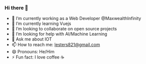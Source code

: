 ### Hi there 👋

- 🔭 I’m currently working as a Web Developer @MaxwealthInfinity
- 🌱 I’m currently learning Vuejs
- 👯 I’m looking to collaborate on open source projects
- 🤔 I’m looking for help with AI/Machine Learning
- 💬 Ask me about IOT
- 📫 How to reach me: lesters821@gmail.com
- 😄 Pronouns: He/Him
- ⚡ Fun fact: I love coffee ☕

<!--
**dev-lester/dev-lester** is a ✨ _special_ ✨ repository because its `README.md` (this file) appears on your GitHub profile.
-->



